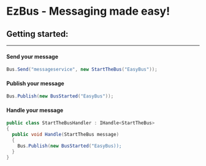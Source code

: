 EzBus - Messaging made easy!
===============================

## Getting started: 
-------------------------------

#### Send your message

```C#
Bus.Send("messageservice", new StartTheBus("EasyBus"));
```

#### Publish your message

```C#
Bus.Publish(new BusStarted("EasyBus"));
```

#### Handle your message

```C#
public class StartTheBusHandler : IHandle<StartTheBus>
{
  public void Handle(StartTheBus message)
  {
    Bus.Publish(new BusStarted("EasyBus));
  }
}
```

